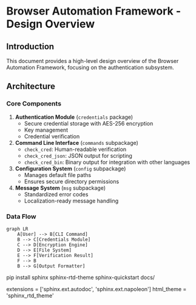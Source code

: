 # Browser Automation Framework - Design Overview

## Introduction
This document provides a high-level design overview of the Browser Automation Framework, focusing on the authentication subsystem.

## Architecture

### Core Components
1. **Authentication Module** (`credentials` package)
   - Secure credential storage with AES-256 encryption
   - Key management
   - Credential verification
2. **Command Line Interface** (`commands` subpackage)
   - `check_cred`: Human-readable verification
   - `check_cred_json`: JSON output for scripting
   - `check_cred_bin`: Binary output for integration with other languages
3. **Configuration System** (`config` subpackage)
   - Manages default file paths
   - Ensures secure directory permissions
4. **Message System** (`msg` subpackage)
   - Standardized error codes
   - Localization-ready message handling

### Data Flow
```mermaid
graph LR
    A[User] --> B[CLI Command]
    B --> C[Credentials Module]
    C --> D[Encryption Engine]
    D --> E[File System]
    E --> F[Verification Result]
    F --> B
    B --> G[Output Formatter]
```

pip install sphinx sphinx-rtd-theme
sphinx-quickstart docs/

extensions = ['sphinx.ext.autodoc', 'sphinx.ext.napoleon']
html_theme = 'sphinx_rtd_theme'